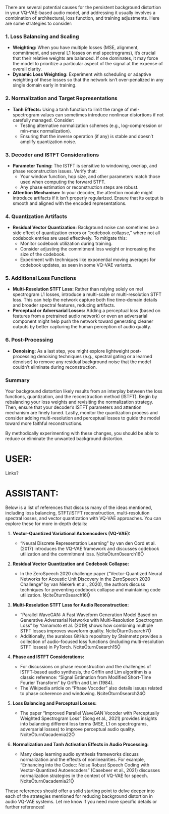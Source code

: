 There are several potential causes for the persistent background distortion in your VQ-VAE-based audio model, and addressing it usually involves a combination of architectural, loss function, and training adjustments. Here are some strategies to consider:

### 1. **Loss Balancing and Scaling**
- **Weighting:** When you have multiple losses (MSE, alignment, commitment, and several L1 losses on mel spectrograms), it’s crucial that their relative weights are balanced. If one dominates, it may force the model to prioritize a particular aspect of the signal at the expense of overall clarity.
- **Dynamic Loss Weighting:** Experiment with scheduling or adaptive weighting of these losses so that the network isn’t over-penalized in any single domain early in training.

### 2. **Normalization and Target Representations**
- **Tanh Effects:** Using a tanh function to limit the range of mel-spectrogram values can sometimes introduce nonlinear distortions if not carefully managed. Consider:
  - Testing alternative normalization schemes (e.g., log-compression or min–max normalization).
  - Ensuring that the inverse operation (if any) is stable and doesn’t amplify quantization noise.
  
### 3. **Decoder and ISTFT Considerations**
- **Parameter Tuning:** The ISTFT is sensitive to windowing, overlap, and phase reconstruction issues. Verify that:
  - Your window function, hop size, and other parameters match those used when computing the forward STFT.
  - Any phase estimation or reconstruction steps are robust.
- **Attention Mechanism:** In your decoder, the attention module might introduce artifacts if it isn’t properly regularized. Ensure that its output is smooth and aligned with the encoded representations.

### 4. **Quantization Artifacts**
- **Residual Vector Quantization:** Background noise can sometimes be a side effect of quantization errors or “codebook collapse,” where not all codebook entries are used effectively. To mitigate this:
  - Monitor codebook utilization during training.
  - Consider adjusting the commitment loss weight or increasing the size of the codebook.
  - Experiment with techniques like exponential moving averages for codebook updates, as seen in some VQ-VAE variants.

### 5. **Additional Loss Functions**
- **Multi-Resolution STFT Loss:** Rather than relying solely on mel spectrogram L1 losses, introduce a multi-scale or multi-resolution STFT loss. This can help the network capture both fine time-domain details and broader spectral features, reducing artifacts.
- **Perceptual or Adversarial Losses:** Adding a perceptual loss (based on features from a pretrained audio network) or even an adversarial component might help push the network toward generating cleaner outputs by better capturing the human perception of audio quality.

### 6. **Post-Processing**
- **Denoising:** As a last step, you might explore lightweight post-processing denoising techniques (e.g., spectral gating or a learned denoiser) to remove any residual background noise that the model couldn’t eliminate during reconstruction.

### Summary
Your background distortion likely results from an interplay between the loss functions, quantization, and the reconstruction method (ISTFT). Begin by rebalancing your loss weights and revisiting the normalization strategy. Then, ensure that your decoder’s ISTFT parameters and attention mechanism are finely tuned. Lastly, monitor the quantization process and consider adding multi-resolution and perceptual losses to guide the model toward more faithful reconstructions.

By methodically experimenting with these changes, you should be able to reduce or eliminate the unwanted background distortion.

# USER:

Links?

# ASSISTANT:

Below is a list of references that discuss many of the ideas mentioned, including loss balancing, STFT/ISTFT reconstruction, multi-resolution spectral losses, and vector quantization with VQ-VAE approaches. You can explore these for more in‐depth details:

1. **Vector-Quantized Variational Autoencoders (VQ-VAE):**  
   - “Neural Discrete Representation Learning” by van den Oord et al. (2017) introduces the VQ-VAE framework and discusses codebook utilization and the commitment loss. citeturn0search16

2. **Residual Vector Quantization and Codebook Collapse:**  
   - In the ZeroSpeech 2020 challenge paper (“Vector-Quantized Neural Networks for Acoustic Unit Discovery in the ZeroSpeech 2020 Challenge” by van Niekerk et al., 2020), the authors discuss techniques for preventing codebook collapse and maintaining code utilization. citeturn0search16

3. **Multi-Resolution STFT Loss for Audio Reconstruction:**  
   - “Parallel WaveGAN: A Fast Waveform Generation Model Based on Generative Adversarial Networks with Multi-Resolution Spectrogram Loss” by Yamamoto et al. (2019) shows how combining multiple STFT losses improves waveform quality. citeturn0search7  
   - Additionally, the auraloss GitHub repository by Steinmetz provides a collection of audio-focused loss functions (including multi-resolution STFT losses) in PyTorch. citeturn0search15

4. **Phase and ISTFT Considerations:**  
   - For discussions on phase reconstruction and the challenges of ISTFT-based audio synthesis, the Griffin and Lim algorithm is a classic reference: “Signal Estimation from Modified Short-Time Fourier Transform” by Griffin and Lim (1984).  
   - The Wikipedia article on “Phase Vocoder” also details issues related to phase coherence and windowing. citeturn0search24

5. **Loss Balancing and Perceptual Losses:**  
   - The paper “Improved Parallel WaveGAN Vocoder with Perceptually Weighted Spectrogram Loss” (Song et al., 2021) provides insights into balancing different loss terms (MSE, L1 on spectrograms, adversarial losses) to improve perceptual audio quality. citeturn0academia22

6. **Normalization and Tanh Activation Effects in Audio Processing:**  
   - Many deep learning audio synthesis frameworks discuss normalization and the effects of nonlinearities. For example, “Enhancing into the Codec: Noise Robust Speech Coding with Vector-Quantized Autoencoders” (Casebeer et al., 2021) discusses normalization strategies in the context of VQ-VAE for speech. citeturn0academia21

These references should offer a solid starting point to delve deeper into each of the strategies mentioned for reducing background distortion in audio VQ-VAE systems. Let me know if you need more specific details or further references!